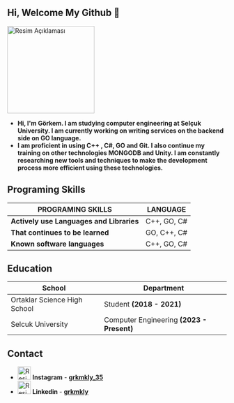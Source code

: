 ## Hi, Welcome My Github 👋

<img src="https://avatars.githubusercontent.com/u/53435806?v=4" width="200" height="200" alt="Resim Açıklaması">  

* **Hi, I'm Görkem. I am studying computer engineering at Selçuk University. I am currently working on writing services on the backend side on GO language.**
* **I am proficient in using C++ , C#, GO and Git. I also continue my training on other technologies MONGODB and Unity. I am constantly researching new tools and techniques to make the development process more efficient using these technologies.**

## Programing Skills
| PROGRAMING SKILLS | LANGUAGE |
|---- | ----- |
| **Actively use Languages and Libraries** | C++, GO, C#|
| **That continues to be learned** | GO, C++, C#|
| **Known software languages** | C++, GO, C#|

## Education
| School | Department |
| ------ | ---------- |
| Ortaklar Science High School | Student **(2018 - 2021)** |
| Selcuk University | Computer Engineering **(2023 - Present)** |

## Contact 
* <img src="https://upload.wikimedia.org/wikipedia/commons/thumb/9/95/Instagram_logo_2022.svg/800px-Instagram_logo_2022.svg.png" width="30" height="30" alt="Resim Açıklaması">   **Instagram** - **[grkmkly_35](instagram.com/grkmkly_35/)**
* <img src="https://st4.depositphotos.com/1000417/41563/v/1600/depositphotos_415634850-stock-illustration-linkedin-logo-vector-editorial-illustration.jpg" width="30" height="30" alt="Resim Açıklaması"> **Linkedin** - **[grkmkly](https://www.linkedin.com/in/grkmkly/)**

<!--
**grkmkly/grkmkly** is a ✨ _special_ ✨ repository because its `README.md` (this file) appears on your GitHub profile.

Here are some ideas to get you started:

- 🔭 I’m currently working on ...
- 🌱 I’m currently learning ...
- 👯 I’m looking to collaborate on ...
- 🤔 I’m looking for help with ...
- 💬 Ask me about ...
- 📫 How to reach me: ...
- 😄 Pronouns: ...
- ⚡ Fun fact: ...
-->
